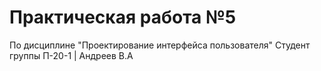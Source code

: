# Практическая работа №5
По дисциплине "Проектирование интерфейса пользователя"
Студент группы П-20-1 | Андреев В.А

